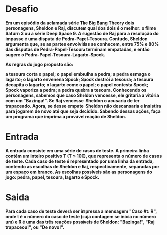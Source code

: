 <h1> Desafio </h1>
<p><strong>Em um episódio da aclamada série The Big Bang Theory dois personagens, Sheldon e Raj, discutem qual dos dois é o melhor: o filme Saturn 3 ou a série Deep Space 9. A sugestão de Raj para a resolução do impasse é uma disputa de Pedra-Papel-Tesoura. Contudo, Sheldon argumenta que, se as partes envolvidas se conhecem, entre 75% e 80% das disputas de Pedra-Papel-Tesoura terminam empatadas, e então sugere o Pedra-Papel-Tesoura-Lagarto-Spock.</p></strong>

<p><strong>As regras do jogo proposto são:</p></strong>

<p><strong>a tesoura corta o papel;
o papel embrulha a pedra;
a pedra esmaga o lagarto;
o lagarto envenena Spock;
Spock destrói a tesoura;
a tesoura decapita o lagarto;
o lagarto come o papel;
o papel contesta Spock;
Spock vaporiza a pedra;
a pedra quebra a tesoura.
Conhecendo os personagens, sabemos que caso Sheldon vencesse, ele gritaria a vitória com um "Bazinga!". Se Raj vencesse, Sheldon o acusaria de ter trapaceado. Agora, se desse empate, Sheldon não descansaria e insistira para jogarem de novo até que seja decidido. Sabendo dessas ações, faça um programa que imprima a provável reação de Sheldon.</p></strong>

<h1> Entrada </h1>
<p><strong>A entrada consiste em uma série de casos de teste. A primeira linha contém um inteiro positivo T (T ≤ 100), que representa o número de casos de teste. Cada caso de teste é representado por uma linha da entrada, contendo as escolhas de Sheldon e Raj, respectivamente, separadas por um espaço em branco. As escolhas possíveis são as personagens do jogo: pedra, papel, tesoura, lagarto e Spock.</p></strong>

<h1> Saida </h1>
<p><strong>Para cada caso de teste deverá ser impressa a mensagem "Caso #t: R", onde t é o número do caso de teste (cuja contagem se inicia no número um) e R é uma das três reações possíveis de Sheldon: "Bazinga!", "Raj trapaceou!", ou "De novo!".</p></strong>
